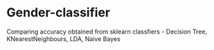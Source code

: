 # Gender-classifier
Comparing accuracy obtained from sklearn classfiers - Decision Tree, KNearestNeighbours, LDA, Naive Bayes
